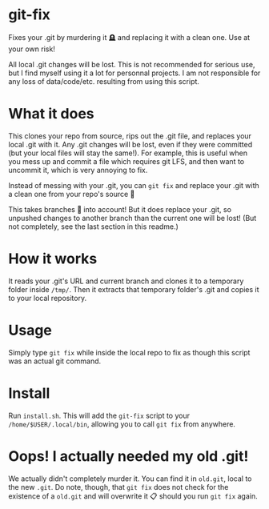 # git-fix
Fixes your .git by murdering it 🪦 and replacing it with a clean one. Use at your own risk!

All local .git changes will be lost. This is not recommended for serious use, but I find myself using it a lot for personnal projects. I am not responsible for any loss of data/code/etc. resulting from using this script.

# What it does

This clones your repo from source, rips out the .git file, and replaces your local .git with it. Any .git changes will be lost, even if they were committed (but your local files will stay the same!). For example, this is useful when you mess up and commit a file which requires git LFS, and then want to uncommit it, which is very annoying to fix.

Instead of messing with your .git, you can `git fix` and replace your .git with a clean one from your repo's source 🧹

This takes branches 🌴 into account! But it does replace your .git, so unpushed changes to another branch than the current one will be lost! (But not completely, see the last section in this readme.)

# How it works

It reads your .git's URL and current branch and clones it to a temporary folder inside `/tmp/`. Then it extracts that temporary folder's .git and copies it to your local repository.

# Usage

Simply type `git fix` while inside the local repo to fix as though this script was an actual git command. 

# Install

Run `install.sh`. This will add the `git-fix` script to your `/home/$USER/.local/bin`, allowing you to call `git fix` from anywhere.

# Oops! I actually needed my old .git!

We actually didn't completely murder it. You can find it in `old.git`, local to the new `.git`. Do note, though, that `git fix` does not check for the existence of a `old.git` and will overwrite it 📋 should you run `git fix` again.
